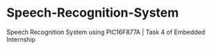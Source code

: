 # Speech-Recognition-System
Speech Recognition System using PIC16F877A | Task 4 of Embedded Internship
